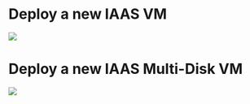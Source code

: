 # Deploy a new IAAS VM

<a href="https://azuredeploy.net/?repository=https://github.com/rgoetzinger/templates/blob/master/azuredeploy.json" target="_blank">
    <img src="https://azuredeploy.net/deploybutton.png"/>
</a>


# Deploy a new IAAS Multi-Disk VM
<a href="https://azuredeploy.net/?repository=https://github.com/rgoetzinger/templates/blob/master/azuredeploy.multidisk.json" target="_blank">
    <img src="https://azuredeploy.net/deploybutton.png"/>
</a>

